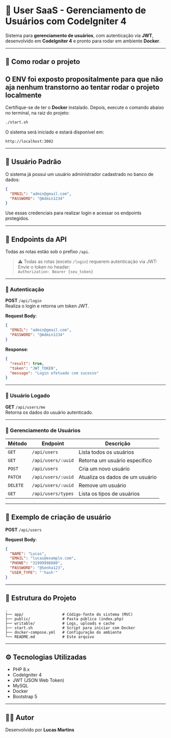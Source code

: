 # 🧩 User SaaS - Gerenciamento de Usuários com CodeIgniter 4

Sistema para **gerenciamento de usuários**, com autenticação via **JWT**, desenvolvido em **CodeIgniter 4** e pronto para rodar em ambiente **Docker**.

---

## 🚀 Como rodar o projeto

## O ENV foi exposto propositalmente para que não aja nenhum transtorno ao tentar rodar o projeto localmente
Certifique-se de ter o **Docker** instalado. Depois, execute o comando abaixo no terminal, na raiz do projeto:

```bash
./start.sh
```

O sistema será iniciado e estará disponível em:

```
http://localhost:3002
```

---

## 🔐 Usuário Padrão

O sistema já possui um usuário administrador cadastrado no banco de dados:

```json
{
  "EMAIL": "admin@gmail.com",
  "PASSWORD": "@Admin1234"
}
```

Use essas credenciais para realizar login e acessar os endpoints protegidos.

---

## 📡 Endpoints da API

Todas as rotas estão sob o prefixo `/api`.

> ⚠️ Todas as rotas (exceto `/login`) requerem autenticação via JWT:  
> Envie o token no header:  
> `Authorization: Bearer {seu_token}`

---

### 🔑 Autenticação

**POST** `/api/login`  
Realiza o login e retorna um token JWT.

**Request Body**:
```json
{
  "EMAIL": "admin@gmail.com",
  "PASSWORD": "@Admin1234"
}
```

**Response**:
```json
{
  "result": true,
  "token": "JWT_TOKEN",
  "message": "Login efetuado com sucesso"
}
```

---

### 👤 Usuário Logado

**GET** `/api/users/me`  
Retorna os dados do usuário autenticado.

---

### 👥 Gerenciamento de Usuários

| Método  | Endpoint                | Descrição                         |
|---------|-------------------------|-----------------------------------|
| `GET`   | `/api/users`            | Lista todos os usuários           |
| `GET`   | `/api/users/:uuid`      | Retorna um usuário específico     |
| `POST`  | `/api/users`            | Cria um novo usuário              |
| `PATCH` | `/api/users/:uuid`      | Atualiza os dados de um usuário   |
| `DELETE`| `/api/users/:uuid`      | Remove um usuário                 |
| `GET`   | `/api/users/types`      | Lista os tipos de usuários        |

---

## 🧪 Exemplo de criação de usuário

**POST** `/api/users`

**Request Body**:
```json
{
  "NAME": "Lucas",
  "EMAIL": "lucas@example.com",
  "PHONE": "31999998888",
  "PASSWORD": "@Senha123",
  "USER_TYPE": "'hash'"
}
```

---

## 📁 Estrutura do Projeto

```
.
├── app/                 # Código-fonte do sistema (MVC)
├── public/              # Pasta pública (index.php)
├── writable/            # Logs, uploads e cache
├── start.sh             # Script para iniciar com Docker
├── docker-compose.yml   # Configuração do ambiente
└── README.md            # Este arquivo
```

---

## ⚙️ Tecnologias Utilizadas

- PHP 8.x
- CodeIgniter 4
- JWT (JSON Web Token)
- MySQL
- Docker
- Bootstrap 5

---

## 👨‍💻 Autor

Desenvolvido por **Lucas Martins**
